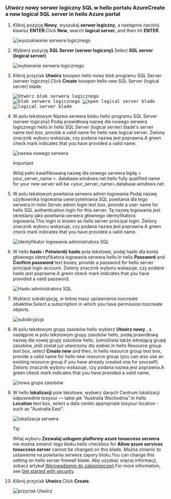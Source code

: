### <a name="create-a-new-logical-sql-server-in-hello-azure-portal"></a><span data-ttu-id="5cdf4-101">Utwórz nowy serwer logiczny SQL w hello portalu Azure</span><span class="sxs-lookup"><span data-stu-id="5cdf4-101">Create a new logical SQL server in hello Azure portal</span></span>

1. <span data-ttu-id="5cdf4-102">Kliknij pozycję **Nowy**, wyszukaj **serwer logiczny**, a następnie naciśnij klawisz **ENTER**.</span><span class="sxs-lookup"><span data-stu-id="5cdf4-102">Click **New**, search **logical server**, and then hit **ENTER**.</span></span>

    ![wyszukiwanie serwera logicznego](./media/sql-data-warehouse-create-logical-server/search-logical-server.png)
2. <span data-ttu-id="5cdf4-104">Wybierz pozycję **SQL Server (serwer logiczny)**.</span><span class="sxs-lookup"><span data-stu-id="5cdf4-104">Select **SQL server (logical server)**</span></span> 

    ![wybieranie serwera logicznego](./media/sql-data-warehouse-create-logical-server/select-logical-server.png)
  
3. <span data-ttu-id="5cdf4-106">Kliknij przycisk **Utwórz** tooopen hello nowy blok programu SQL Server (serwer logiczny).</span><span class="sxs-lookup"><span data-stu-id="5cdf4-106">Click **Create** tooopen hello new SQL Server (logical server) blade.</span></span>

   <span data-ttu-id="5cdf4-107"><kbd>![Otwórz blok serwera logicznego](./media/sql-data-warehouse-create-logical-server/open-logical-server-blade.png) </kbd> <kbd> ![blok serwera logicznego](./media/sql-data-warehouse-create-logical-server/logical-server-blade.png)</kbd></span><span class="sxs-lookup"><span data-stu-id="5cdf4-107"><kbd> ![open logical server blade](./media/sql-data-warehouse-create-logical-server/open-logical-server-blade.png) </kbd> <kbd>![logical server blade](./media/sql-data-warehouse-create-logical-server/logical-server-blade.png) </kbd></span></span>
  
3. <span data-ttu-id="5cdf4-108">W polu tekstowym Nazwa serwera bloku hello programu SQL Server (serwer logiczny) Podaj prawidłową nazwę dla nowego serwera logicznego hello.</span><span class="sxs-lookup"><span data-stu-id="5cdf4-108">In hello SQL Server (logical server) blade's server name text box, provide a valid name for hello new logical server.</span></span> <span data-ttu-id="5cdf4-109">Zielony znacznik wyboru wskazuje, czy podana nazwa jest poprawna.</span><span class="sxs-lookup"><span data-stu-id="5cdf4-109">A green check mark indicates that you have provided a valid name.</span></span>
    
    ![nazwa nowego serwera](./media/sql-data-warehouse-create-logical-server/new-name-logical-server.png)

    > [!IMPORTANT]
    > <span data-ttu-id="5cdf4-111">Witaj pełni kwalifikowaną nazwę dla nowego serwera będą < your_server_name >. database.windows.net.</span><span class="sxs-lookup"><span data-stu-id="5cdf4-111">hello fully qualified name for your new server will be <your_server_name>.database.windows.net.</span></span>
    >
    
4. <span data-ttu-id="5cdf4-112">W polu tekstowym powitania serwera admin logowania Podaj nazwę użytkownika logowania uwierzytelniania SQL powitania dla tego serwera.</span><span class="sxs-lookup"><span data-stu-id="5cdf4-112">In hello Server admin login text box, provide a user name for hello SQL authentication login for this server.</span></span> <span data-ttu-id="5cdf4-113">Tę nazwę logowania jest określany jako powitania serwera głównego identyfikatora logowania.</span><span class="sxs-lookup"><span data-stu-id="5cdf4-113">This login is known as hello server principal login.</span></span> <span data-ttu-id="5cdf4-114">Zielony znacznik wyboru wskazuje, czy podana nazwa jest poprawna.</span><span class="sxs-lookup"><span data-stu-id="5cdf4-114">A green check mark indicates that you have provided a valid name.</span></span>
    
    ![identyfikator logowania administratora SQL](./media/sql-data-warehouse-create-logical-server/sql-admin-login.png)
5. <span data-ttu-id="5cdf4-116">W hello **hasło** i **Potwierdź hasło** pola tekstowe, podaj hasło dla konta głównego identyfikatora logowania serwera hello.</span><span class="sxs-lookup"><span data-stu-id="5cdf4-116">In hello **Password** and **Confirm password** text boxes, provide a password for hello server principal login account.</span></span> <span data-ttu-id="5cdf4-117">Zielony znacznik wyboru wskazuje, czy podane hasło jest poprawne.</span><span class="sxs-lookup"><span data-stu-id="5cdf4-117">A green check mark indicates that you have provided a valid password.</span></span>
    
    ![Hasło administratora SQL](./media/sql-data-warehouse-create-logical-server/sql-admin-password.png)
6. <span data-ttu-id="5cdf4-119">Wybierz subskrypcję, w której masz uprawnienia toocreate obiektów.</span><span class="sxs-lookup"><span data-stu-id="5cdf4-119">Select a subscription in which you have permission toocreate objects.</span></span>

    ![subskrypcja](./media/sql-data-warehouse-create-logical-server/subscription.png)
7. <span data-ttu-id="5cdf4-121">W polu tekstowym grupy zasobów hello wybierz **Utwórz nowy** , a następnie w polu tekstowym grupy zasobów hello, podaj prawidłową nazwę dla nowej grupy zasobów hello, (umożliwia także istniejącą grupę zasobów, jeśli został już utworzony dla siebie).</span><span class="sxs-lookup"><span data-stu-id="5cdf4-121">In hello Resource group text box, select **Create new** and then, in hello resource group text box, provide a valid name for hello new resource group (you can also use an existing resource group if you have already created one for yourself).</span></span> <span data-ttu-id="5cdf4-122">Zielony znacznik wyboru wskazuje, czy podana nazwa jest poprawna.</span><span class="sxs-lookup"><span data-stu-id="5cdf4-122">A green check mark indicates that you have provided a valid name.</span></span>

    ![nowa grupa zasobów](./media/sql-data-warehouse-create-logical-server/new-resource-group.png)

8. <span data-ttu-id="5cdf4-124">W hello **lokalizacji** pole tekstowe, wybierz danych Centrum lokalizacji odpowiednie tooyour — takie jak "Australia Wschodnia".</span><span class="sxs-lookup"><span data-stu-id="5cdf4-124">In hello **Location** text box, select a data center appropriate tooyour location - such as "Australia East".</span></span>
    
    ![lokalizacja serwera](./media/sql-data-warehouse-create-logical-server/server-location.png)
    
    > [!TIP]
    > <span data-ttu-id="5cdf4-126">Witaj wyboru **Zezwalaj usługom platformy azure tooaccess serwera** nie można zmienić tego bloku.</span><span class="sxs-lookup"><span data-stu-id="5cdf4-126">hello checkbox for **Allow azure services tooaccess server** cannot be changed on this blade.</span></span> <span data-ttu-id="5cdf4-127">Można zmienić to ustawienie na powitania serwera zapory bloku.</span><span class="sxs-lookup"><span data-stu-id="5cdf4-127">You can change this setting on hello server firewall blade.</span></span> <span data-ttu-id="5cdf4-128">Aby uzyskać więcej informacji, zobacz artykuł [Wprowadzenie do zabezpieczeń](../articles/sql-database/sql-database-manage-servers-portal.md).</span><span class="sxs-lookup"><span data-stu-id="5cdf4-128">For more information, see [Get started with security](../articles/sql-database/sql-database-manage-servers-portal.md).</span></span>
    >
    
9. <span data-ttu-id="5cdf4-129">Kliknij przycisk **Utwórz**.</span><span class="sxs-lookup"><span data-stu-id="5cdf4-129">Click **Create**.</span></span>

    ![przycisk Utwórz](./media/sql-data-warehouse-create-logical-server/create.png)

